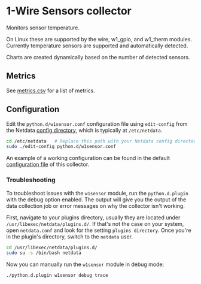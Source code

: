 # 1-Wire Sensors collector

Monitors sensor temperature.

On Linux these are supported by the wire, w1_gpio, and w1_therm modules.
Currently temperature sensors are supported and automatically detected.

Charts are created dynamically based on the number of detected sensors.

## Metrics

See [metrics.csv](https://github.com/netdata/netdata/blob/master/collectors/python.d.plugin/w1sensor/metrics.csv) for a list of metrics.

## Configuration

Edit the `python.d/w1sensor.conf` configuration file using `edit-config` from the Netdata [config
directory](https://github.com/netdata/netdata/blob/master/docs/configure/nodes.md), which is typically at `/etc/netdata`.

```bash
cd /etc/netdata   # Replace this path with your Netdata config directory, if different
sudo ./edit-config python.d/w1sensor.conf
```

An example of a working configuration can be found in the default [configuration file](https://github.com/netdata/netdata/blob/master/collectors/python.d.plugin/w1sensor/w1sensor.conf) of this collector.

### Troubleshooting

To troubleshoot issues with the `w1sensor` module, run the `python.d.plugin` with the debug option enabled. The 
output will give you the output of the data collection job or error messages on why the collector isn't working.

First, navigate to your plugins directory, usually they are located under `/usr/libexec/netdata/plugins.d/`. If that's 
not the case on your system, open `netdata.conf` and look for the setting `plugins directory`. Once you're in the 
plugin's directory, switch to the `netdata` user.

```bash
cd /usr/libexec/netdata/plugins.d/
sudo su -s /bin/bash netdata
```

Now you can manually run the `w1sensor` module in debug mode:

```bash
./python.d.plugin w1sensor debug trace
```

